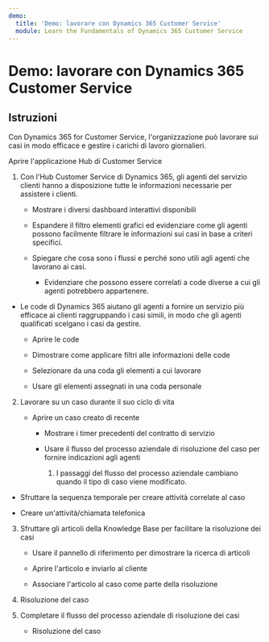 ```yaml
---
demo:
  title: 'Demo: lavorare con Dynamics 365 Customer Service'
  module: Learn the Fundamentals of Dynamics 365 Customer Service
---
```


# Demo: lavorare con Dynamics 365 Customer Service

## Istruzioni

Con Dynamics 365 for Customer Service, l'organizzazione può lavorare sui casi in modo efficace e gestire i carichi di lavoro giornalieri. 

Aprire l'applicazione Hub di Customer Service

1. Con l'Hub Customer Service di Dynamics 365, gli agenti del servizio clienti hanno a disposizione tutte le informazioni necessarie per assistere i clienti. 

    - Mostrare i diversi dashboard interattivi disponibili

    - Espandere il filtro elementi grafici ed evidenziare come gli agenti possono facilmente filtrare le informazioni sui casi in base a criteri specifici. 

    - Spiegare che cosa sono i flussi e perché sono utili agli agenti che lavorano ai casi. 

        - Evidenziare che possono essere correlati a code diverse a cui gli agenti potrebbero appartenere. 

- Le code di Dynamics 365 aiutano gli agenti a fornire un servizio più efficace ai clienti raggruppando i casi simili, in modo che gli agenti qualificati scelgano i casi da gestire. 

    - Aprire le code

    - Dimostrare come applicare filtri alle informazioni delle code

    - Selezionare da una coda gli elementi a cui lavorare

    - Usare gli elementi assegnati in una coda personale

2. Lavorare su un caso durante il suo ciclo di vita

    - Aprire un caso creato di recente 

        - Mostrare i timer precedenti del contratto di servizio

        - Usare il flusso del processo aziendale di risoluzione del caso per fornire indicazioni agli agenti

            1. I passaggi del flusso del processo aziendale cambiano quando il tipo di caso viene modificato. 

- Sfruttare la sequenza temporale per creare attività correlate al caso

- Creare un'attività/chiamata telefonica

3. Sfruttare gli articoli della Knowledge Base per facilitare la risoluzione dei casi

    - Usare il pannello di riferimento per dimostrare la ricerca di articoli

    - Aprire l'articolo e inviarlo al cliente

    - Associare l'articolo al caso come parte della risoluzione

4. Risoluzione del caso

5. Completare il flusso del processo aziendale di risoluzione dei casi

    - Risoluzione del caso
